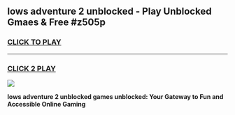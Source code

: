 
## lows adventure 2 unblocked - Play Unblocked Gmaes & Free #z505p
<h3>
<a href="https://news.freeplayer.one?title=lows_adventure_2_unblocked&ref=03M">CLICK TO PLAY</a></h3>
<hr>

<h3>
<a href="https://news.freeplayer.one?title=lows_adventure_2_unblocked&ref=03M">CLICK 2 PLAY</a>
  
</h3>

<a href="https://news.freeplayer.one?title=lows_adventure_2_unblocked&ref=03M"><img src="https://clearcache.store/games.png"></a>


**lows adventure 2 unblocked games unblocked: Your Gateway to Fun and Accessible Online Gaming**
